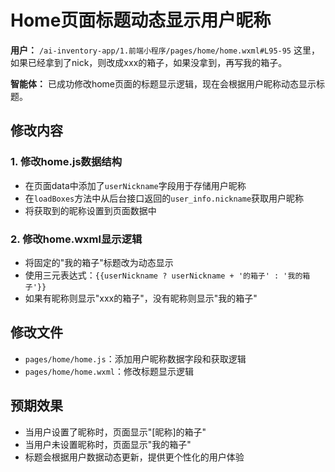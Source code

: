# Home页面标题动态显示用户昵称

**用户：**
`/ai-inventory-app/1.前端小程序/pages/home/home.wxml#L95-95` 这里，如果已经拿到了nick，则改成xxx的箱子，如果没拿到，再写我的箱子。

**智能体：**
已成功修改home页面的标题显示逻辑，现在会根据用户昵称动态显示标题。

## 修改内容

### 1. 修改home.js数据结构
- 在页面data中添加了`userNickname`字段用于存储用户昵称
- 在`loadBoxes`方法中从后台接口返回的`user_info.nickname`获取用户昵称
- 将获取到的昵称设置到页面数据中

### 2. 修改home.wxml显示逻辑
- 将固定的"我的箱子"标题改为动态显示
- 使用三元表达式：`{{userNickname ? userNickname + '的箱子' : '我的箱子'}}`
- 如果有昵称则显示"xxx的箱子"，没有昵称则显示"我的箱子"

## 修改文件
- `pages/home/home.js`：添加用户昵称数据字段和获取逻辑
- `pages/home/home.wxml`：修改标题显示逻辑

## 预期效果
- 当用户设置了昵称时，页面显示"[昵称]的箱子"
- 当用户未设置昵称时，页面显示"我的箱子"
- 标题会根据用户数据动态更新，提供更个性化的用户体验